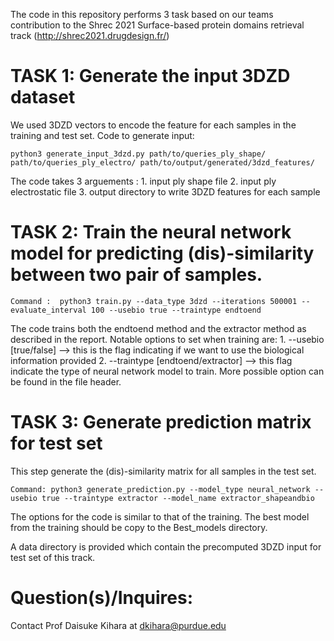 The code in this repository performs 3 task based on our teams contribution to the Shrec 2021 Surface-based protein domains retrieval track (http://shrec2021.drugdesign.fr/)

# TASK 1: Generate the input 3DZD dataset
We used 3DZD vectors to encode the feature for each samples in the training and test set.
Code to generate input:
	
	python3 generate_input_3dzd.py path/to/queries_ply_shape/ path/to/queries_ply_electro/ path/to/output/generated/3dzd_features/
	
The code takes 3 arguements :
	1. input ply shape file 
	2. input ply electrostatic file
	3. output directory to write 3DZD features for each sample

# TASK 2: Train the neural network model for predicting (dis)-similarity between two pair of samples.
	Command :  python3 train.py --data_type 3dzd --iterations 500001 --evaluate_interval 100 --usebio true --traintype endtoend
	
The code trains both the endtoend method and the extractor method as described in the report.
Notable options to set when training are: 
	1. --usebio [true/false] --> this is the flag indicating if we want to use the biological information provided 
	2. --traintype [endtoend/extractor] --> this flag indicate the type of neural network model to train.
	More possible option can be found in the file header.

# TASK 3: Generate prediction matrix for test set
This step generate the (dis)-similarity matrix for all samples in the test set.

	Command: python3 generate_prediction.py --model_type neural_network --usebio true --traintype extractor --model_name extractor_shapeandbio
	
The options for the code is similar to that of the training.
The best model from the training should be copy to the Best_models directory.

A data directory is provided which contain the precomputed 3DZD input for test set of this track. 

# Question(s)/Inquires: 
Contact Prof Daisuke Kihara at dkihara@purdue.edu
